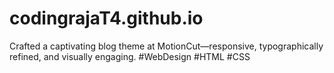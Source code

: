 # codingrajaT4.github.io
Crafted a captivating blog theme at MotionCut—responsive, typographically refined, and visually engaging. #WebDesign #HTML #CSS
